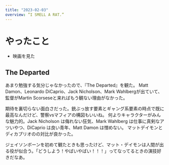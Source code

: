 ```yaml
---
title: "2023-02-03"
overview: ”I SMELL A RAT.”
---
```


# やったこと

- 映画を見た

## The Departed

あまり勉強する気分じゃなかったので、『The Departed』を観た。 Matt
Damon、Leonardo DiCaprio、Jack Nicholson、Mark Wahlbergが出ていて、監督がMartin
Scorseseと来ればもう観ない理由がなかった。

期待を裏切らない面白さだった。銃ぶっ放す要素とギャング系要素の時点で既に最高なんだけど、警察vsマフィアの構図もいいね。
何よりキャラクターがみんな魅力的。Jack Nicholson は侮れない狂気、Mark Wahlberg
は仕事に真剣なアツいやつ、DiCaprio は良い青年、Matt Damon は憎めない。
マットデイモンとディカプリオのの対比が良かった。

ジェイソンボーンを初めて観たときも思ったけど、マット・デイモンは人間が出る役が似合う。「どうしよう！やばいやばい！！！」ってなってるときの演技好きだなあ。
